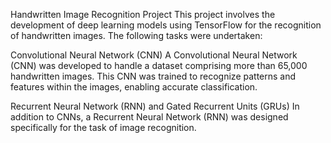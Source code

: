 Handwritten Image Recognition Project
This project involves the development of deep learning models using TensorFlow for the recognition of handwritten images. The following tasks were undertaken:

Convolutional Neural Network (CNN)
A Convolutional Neural Network (CNN) was developed to handle a dataset comprising more than 65,000 handwritten images. This CNN was trained to recognize patterns and features within the images, enabling accurate classification.

Recurrent Neural Network (RNN) and Gated Recurrent Units (GRUs)
In addition to CNNs, a Recurrent Neural Network (RNN) was designed specifically for the task of image recognition.
